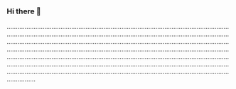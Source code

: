 ### Hi there 👋

....................................................................................................................................................................................................................................................................................................................................................................................................................................................................................................................................................................................................................................................................................................................................................................................................................................................................................................................